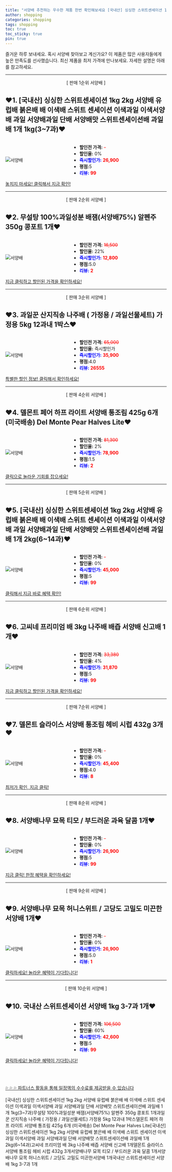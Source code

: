 ```yaml
---
title: "서양배 추천하는 우수한 제품 한번 확인해보세요 [국내산] 싱싱한 스위트센세이션 1kg 2kg"
author: shopping
categories: shopping
tags: shopping
toc: true
toc_sticky: true
pin: true
---
```

즐거운 하루 보내세요. 혹시 서양배 찾아보고 계신가요?  이 제품은 많은 사용자들에게 높은 만족도를 선사했습니다. 최신 제품을 최저 가격에 만나보세요. 자세한 설명은 아래를 참고하세요.

---
<p class="toplist" style="margin: 0 auto; display: block; width: fit-content;">[ 판매 1순위 서양배 ]</p>

<h2><strong>❤️1. [국내산] 싱싱한 스위트센세이션 1kg 2kg 서양배 유럽배 붉은배 배 이색배 스위트 센세이션 이색과일 이색서양배 과일 서양배과일 단배 서양배맛 스위트센세이션배 과일배 1개 1kg(3~7과)❤️</strong></h2>

<div style="display: flex; align-items: center;">
    <div style="flex: 0.4;">
        <img src="https://thumbnail10.coupangcdn.com/thumbnails/remote/230x230ex/image/vendor_inventory/8f3a/a814746ae445f5f1295bdd00eab06967f4ba6c1a58cbca0516e69efe0ded.png" alt="서양배" style="max-width: 100%;">
    </div>
    <div style="flex: 0.6; margin-left: 10px;">
        <ul>
            <li><strong>할인전 가격:</strong> <del style="color: red;">-</del></li>
            <li><strong>할인율:</strong> 0%</li>
            <li><span style='color:blue'><strong>즉시할인가:</strong></span> <span style='color:red'><strong>26,900</strong></span></li>
            <li><strong>평점:</strong>5</li>
            <li><span style='color:blue'><strong>리뷰:</strong></span> <span style='color:red'><strong>99</strong></span></li>
        </ul>
    </div>
</div>
<div class="center">
    <a href="https://selin100587001.github.io?lptag=AF9450613&subid=githubio&pageKey=7682490725&traceid=V0-153&itemId=20523328315&vendorItemId=87599876764" class="myButton">
        놓치지 마세요! 클릭해서 지금 확인!
    </a>
</div>


---
<p class="toplist" style="margin: 0 auto; display: block; width: fit-content;">[ 판매 2순위 서양배 ]</p>

<h2><strong>❤️2. 무설탕 100%과일성분 배잼(서양배75%) 알펜주 350g 콩포트 1개❤️</strong></h2>

<div style="display: flex; align-items: center;">
    <div style="flex: 0.4;">
        <img src="https://thumbnail9.coupangcdn.com/thumbnails/remote/230x230ex/image/vendor_inventory/a42b/c896391b963aefa697ad3df0c91da1d5c291a07931cf39904ac585f22a3e.jpeg" alt="서양배" style="max-width: 100%;">
    </div>
    <div style="flex: 0.6; margin-left: 10px;">
        <ul>
            <li><strong>할인전 가격:</strong> <del style="color: red;">16,500</del></li>
            <li><strong>할인율:</strong> 22%</li>
            <li><span style='color:blue'><strong>즉시할인가:</strong></span> <span style='color:red'><strong>12,800</strong></span></li>
            <li><strong>평점:</strong>5.0</li>
            <li><span style='color:blue'><strong>리뷰:</strong></span> <span style='color:red'><strong>2</strong></span></li>
        </ul>
    </div>
</div>
<div class="center">
    <a href="https://selin100587001.github.io?lptag=AF9450613&subid=githubio&pageKey=7629816230&traceid=V0-153&itemId=20247248657&vendorItemId=87335406097" class="myButton">
        지금 클릭하고 할인된 가격을 확인하세요!
    </a>
</div>


---
<p class="toplist" style="margin: 0 auto; display: block; width: fit-content;">[ 판매 3순위 서양배 ]</p>

<h2><strong>❤️3. 과일꾼 산지직송 나주배 ( 가정용 / 과일선물세트) 가정용 5kg 12과내 1박스❤️</strong></h2>

<div style="display: flex; align-items: center;">
    <div style="flex: 0.4;">
        <img src="https://thumbnail6.coupangcdn.com/thumbnails/remote/230x230ex/image/vendor_inventory/cfcc/3c446a854c7089f4d5c43c963a86561255e8abd73a6cef16c79af125e511.jpg" alt="서양배" style="max-width: 100%;">
    </div>
    <div style="flex: 0.6; margin-left: 10px;">
        <ul>
            <li><strong>할인전 가격:</strong> <del style="color: red;">65,000</del></li>
            <li><strong>할인율:</strong> 즉시할인가</li>
            <li><span style='color:blue'><strong>즉시할인가:</strong></span> <span style='color:red'><strong>35,900</strong></span></li>
            <li><strong>평점:</strong>4.0</li>
            <li><span style='color:blue'><strong>리뷰:</strong></span> <span style='color:red'><strong>26555</strong></span></li>
        </ul>
    </div>
</div>
<div class="center">
    <a href="https://selin100587001.github.io?lptag=AF9450613&subid=githubio&pageKey=7416347028&traceid=V0-153&itemId=23156947290&vendorItemId=90189753414" class="myButton">
        특별한 할인 정보! 클릭해서 확인하세요!
    </a>
</div>


---
<p class="toplist" style="margin: 0 auto; display: block; width: fit-content;">[ 판매 4순위 서양배 ]</p>

<h2><strong>❤️4. 델몬트 페어 하프 라이트 서양배 통조림 425g 6개 (미국배송) Del Monte Pear Halves Lite❤️</strong></h2>

<div style="display: flex; align-items: center;">
    <div style="flex: 0.4;">
        <img src="https://thumbnail8.coupangcdn.com/thumbnails/remote/230x230ex/image/vendor_inventory/a109/e3c41ed74076ad96563e0272dcb7b53a923031f777e575b215d750f1db64.jpg" alt="서양배" style="max-width: 100%;">
    </div>
    <div style="flex: 0.6; margin-left: 10px;">
        <ul>
            <li><strong>할인전 가격:</strong> <del style="color: red;">81,300</del></li>
            <li><strong>할인율:</strong> 2%</li>
            <li><span style='color:blue'><strong>즉시할인가:</strong></span> <span style='color:red'><strong>78,900</strong></span></li>
            <li><strong>평점:</strong>1.5</li>
            <li><span style='color:blue'><strong>리뷰:</strong></span> <span style='color:red'><strong>2</strong></span></li>
        </ul>
    </div>
</div>
<div class="center">
    <a href="https://selin100587001.github.io?lptag=AF9450613&subid=githubio&pageKey=8220687466&traceid=V0-153&itemId=23626834587&vendorItemId=90652353244" class="myButton">
        클릭으로 놀라운 기회를 잡으세요!
    </a>
</div>


---
<p class="toplist" style="margin: 0 auto; display: block; width: fit-content;">[ 판매 5순위 서양배 ]</p>

<h2><strong>❤️5. [국내산] 싱싱한 스위트센세이션 1kg 2kg 서양배 유럽배 붉은배 배 이색배 스위트 센세이션 이색과일 이색서양배 과일 서양배과일 단배 서양배맛 스위트센세이션배 과일배 1개 2kg(6~14과)❤️</strong></h2>

<div style="display: flex; align-items: center;">
    <div style="flex: 0.4;">
        <img src="https://thumbnail10.coupangcdn.com/thumbnails/remote/230x230ex/image/vendor_inventory/8f3a/a814746ae445f5f1295bdd00eab06967f4ba6c1a58cbca0516e69efe0ded.png" alt="서양배" style="max-width: 100%;">
    </div>
    <div style="flex: 0.6; margin-left: 10px;">
        <ul>
            <li><strong>할인전 가격:</strong> <del style="color: red;">-</del></li>
            <li><strong>할인율:</strong> 0%</li>
            <li><span style='color:blue'><strong>즉시할인가:</strong></span> <span style='color:red'><strong>45,000</strong></span></li>
            <li><strong>평점:</strong>5</li>
            <li><span style='color:blue'><strong>리뷰:</strong></span> <span style='color:red'><strong>99</strong></span></li>
        </ul>
    </div>
</div>
<div class="center">
    <a href="https://selin100587001.github.io?lptag=AF9450613&subid=githubio&pageKey=7682490725&traceid=V0-153&itemId=20523328317&vendorItemId=87599876758" class="myButton">
        클릭해서 지금 바로 혜택 확인!
    </a>
</div>


---
<p class="toplist" style="margin: 0 auto; display: block; width: fit-content;">[ 판매 6순위 서양배 ]</p>

<h2><strong>❤️6. 고씨네 프리미엄 배 3kg 나주배 배즙 서양배 신고배 1개❤️</strong></h2>

<div style="display: flex; align-items: center;">
    <div style="flex: 0.4;">
        <img src="https://thumbnail9.coupangcdn.com/thumbnails/remote/230x230ex/image/vendor_inventory/bc01/994b91465a89e5395a10434981a4729194a0445dba410b33965a7d784d06.png" alt="서양배" style="max-width: 100%;">
    </div>
    <div style="flex: 0.6; margin-left: 10px;">
        <ul>
            <li><strong>할인전 가격:</strong> <del style="color: red;">33,380</del></li>
            <li><strong>할인율:</strong> 4%</li>
            <li><span style='color:blue'><strong>즉시할인가:</strong></span> <span style='color:red'><strong>31,870</strong></span></li>
            <li><strong>평점:</strong>5</li>
            <li><span style='color:blue'><strong>리뷰:</strong></span> <span style='color:red'><strong>99</strong></span></li>
        </ul>
    </div>
</div>
<div class="center">
    <a href="https://selin100587001.github.io?lptag=AF9450613&subid=githubio&pageKey=6701985657&traceid=V0-153&itemId=13699759563&vendorItemId=82642169803" class="myButton">
        지금 클릭하고 할인된 가격을 확인하세요!
    </a>
</div>


---
<p class="toplist" style="margin: 0 auto; display: block; width: fit-content;">[ 판매 7순위 서양배 ]</p>

<h2><strong>❤️7. 델몬트 슬라이스 서양배 통조림 헤비 시럽 432g 3개❤️</strong></h2>

<div style="display: flex; align-items: center;">
    <div style="flex: 0.4;">
        <img src="https://thumbnail10.coupangcdn.com/thumbnails/remote/230x230ex/image/vendor_inventory/0fed/65a7ec30951c2c5d81a808c4bc4f0a8ef7488d61fafd3724be22cc066afb.jpg" alt="서양배" style="max-width: 100%;">
    </div>
    <div style="flex: 0.6; margin-left: 10px;">
        <ul>
            <li><strong>할인전 가격:</strong> <del style="color: red;">-</del></li>
            <li><strong>할인율:</strong> 0%</li>
            <li><span style='color:blue'><strong>즉시할인가:</strong></span> <span style='color:red'><strong>45,400</strong></span></li>
            <li><strong>평점:</strong>4.0</li>
            <li><span style='color:blue'><strong>리뷰:</strong></span> <span style='color:red'><strong>8</strong></span></li>
        </ul>
    </div>
</div>
<div class="center">
    <a href="https://selin100587001.github.io?lptag=AF9450613&subid=githubio&pageKey=7593652273&traceid=V0-153&itemId=23496930654&vendorItemId=90523380358" class="myButton">
        최저가 확인, 지금 클릭!
    </a>
</div>


---
<p class="toplist" style="margin: 0 auto; display: block; width: fit-content;">[ 판매 8순위 서양배 ]</p>

<h2><strong>❤️8. 서양배나무 묘목 티모 / 부드러운 과육 달콤 1개❤️</strong></h2>

<div style="display: flex; align-items: center;">
    <div style="flex: 0.4;">
        <img src="https://thumbnail6.coupangcdn.com/thumbnails/remote/230x230ex/image/vendor_inventory/94e4/c38823d5358646b94e7c27c2eb553f8af5d7b4486aa425c3a4791b64ff72.jpg" alt="서양배" style="max-width: 100%;">
    </div>
    <div style="flex: 0.6; margin-left: 10px;">
        <ul>
            <li><strong>할인전 가격:</strong> <del style="color: red;">-</del></li>
            <li><strong>할인율:</strong> 0%</li>
            <li><span style='color:blue'><strong>즉시할인가:</strong></span> <span style='color:red'><strong>26,900</strong></span></li>
            <li><strong>평점:</strong>5</li>
            <li><span style='color:blue'><strong>리뷰:</strong></span> <span style='color:red'><strong>99</strong></span></li>
        </ul>
    </div>
</div>
<div class="center">
    <a href="https://selin100587001.github.io?lptag=AF9450613&subid=githubio&pageKey=7772025674&traceid=V0-153&itemId=20984577275&vendorItemId=88049223349" class="myButton">
        지금 클릭! 한정 혜택을 확인하세요!
    </a>
</div>


---
<p class="toplist" style="margin: 0 auto; display: block; width: fit-content;">[ 판매 9순위 서양배 ]</p>

<h2><strong>❤️9. 서양배나무 묘목 허니스위트 / 고당도 고밀도 미끈한서양배 1개❤️</strong></h2>

<div style="display: flex; align-items: center;">
    <div style="flex: 0.4;">
        <img src="https://thumbnail10.coupangcdn.com/thumbnails/remote/230x230ex/image/vendor_inventory/ac56/05a1a052a47f348929c9a4180c57565113967c55aa89f253a9208da7d1a2.jpg" alt="서양배" style="max-width: 100%;">
    </div>
    <div style="flex: 0.6; margin-left: 10px;">
        <ul>
            <li><strong>할인전 가격:</strong> <del style="color: red;">-</del></li>
            <li><strong>할인율:</strong> 0%</li>
            <li><span style='color:blue'><strong>즉시할인가:</strong></span> <span style='color:red'><strong>26,900</strong></span></li>
            <li><strong>평점:</strong>5.0</li>
            <li><span style='color:blue'><strong>리뷰:</strong></span> <span style='color:red'><strong>1</strong></span></li>
        </ul>
    </div>
</div>
<div class="center">
    <a href="https://selin100587001.github.io?lptag=AF9450613&subid=githubio&pageKey=7772004447&traceid=V0-153&itemId=20984437648&vendorItemId=88049096092" class="myButton">
        클릭하세요! 놀라운 혜택이 기다립니다!
    </a>
</div>


---
<p class="toplist" style="margin: 0 auto; display: block; width: fit-content;">[ 판매 10순위 서양배 ]</p>

<h2><strong>❤️10. 국내산 스위트센세이션 서양배 1kg 3-7과 1개❤️</strong></h2>

<div style="display: flex; align-items: center;">
    <div style="flex: 0.4;">
        <img src="https://thumbnail9.coupangcdn.com/thumbnails/remote/230x230ex/image/vendor_inventory/650d/24898f7fc34cf4246266afdbc3098cd0fe948c0b06064c3ad001f8b833af.jpg" alt="서양배" style="max-width: 100%;">
    </div>
    <div style="flex: 0.6; margin-left: 10px;">
        <ul>
            <li><strong>할인전 가격:</strong> <del style="color: red;">106,500</del></li>
            <li><strong>할인율:</strong> 60%</li>
            <li><span style='color:blue'><strong>즉시할인가:</strong></span> <span style='color:red'><strong>42,600</strong></span></li>
            <li><strong>평점:</strong>5</li>
            <li><span style='color:blue'><strong>리뷰:</strong></span> <span style='color:red'><strong>99</strong></span></li>
        </ul>
    </div>
</div>
<div class="center">
    <a href="https://selin100587001.github.io?lptag=AF9450613&subid=githubio&pageKey=7661286551&traceid=V0-153&itemId=20412024309&vendorItemId=88362402443" class="myButton">
        클릭하세요! 놀라운 혜택이 기다립니다!
    </a>
</div>

<br><br><br>[💦 💦 💦 파트너스 활동을 통해 일정액의 수수료를 제공받을 수 있습니다](https://link.coupang.com/a/bcpT2c)<br><br>[국내산] 싱싱한 스위트센세이션 1kg 2kg 서양배 유럽배 붉은배 배 이색배 스위트 센세이션 이색과일 이색서양배 과일 서양배과일 단배 서양배맛 스위트센세이션배 과일배 1개 1kg(3~7과)무설탕 100%과일성분 배잼(서양배75%) 알펜주 350g 콩포트 1개과일꾼 산지직송 나주배 ( 가정용 / 과일선물세트) 가정용 5kg 12과내 1박스델몬트 페어 하프 라이트 서양배 통조림 425g 6개 (미국배송) Del Monte Pear Halves Lite[국내산] 싱싱한 스위트센세이션 1kg 2kg 서양배 유럽배 붉은배 배 이색배 스위트 센세이션 이색과일 이색서양배 과일 서양배과일 단배 서양배맛 스위트센세이션배 과일배 1개 2kg(6~14과)고씨네 프리미엄 배 3kg 나주배 배즙 서양배 신고배 1개델몬트 슬라이스 서양배 통조림 헤비 시럽 432g 3개서양배나무 묘목 티모 / 부드러운 과육 달콤 1개서양배나무 묘목 허니스위트 / 고당도 고밀도 미끈한서양배 1개국내산 스위트센세이션 서양배 1kg 3-7과 1개